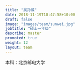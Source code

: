 ```yaml
---
title: "吴孙威"
date: 2018-11-19T10:47:58+10:00
draft: false
image: "images/team/sunwei.jpg"
jobtitle: "硕士一年级"
describe: master
promoted: true
weight: 12
layout: team
---
```


本科：北京邮电大学
